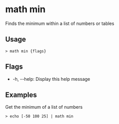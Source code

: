 # math min
Finds the minimum within a list of numbers or tables

## Usage
```shell
> math min {flags} 
 ```

## Flags
* -h, --help: Display this help message

## Examples
  Get the minimum of a list of numbers
```shell
> echo [-50 100 25] | math min
 ```

